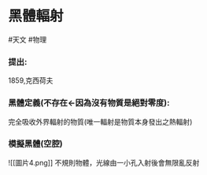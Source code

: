 # 黑體輻射
#天文 #物理
### 提出: 
1859,克西荷夫

### 黑體定義(不存在<-因為沒有物質是絕對零度): 
完全吸收外界輻射的物質(唯一輻射是物質本身發出之熱輻射)
### 模擬黑體(空腔)
![[圖片4.png]]
不規則物體，光線由一小孔入射後會無限亂反射